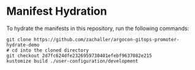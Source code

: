 # Manifest Hydration

To hydrate the manifests in this repository, run the following commands:

```shell
git clone https://github.com/zachaller/argocon-gitops-promoter-hydrate-demo
# cd into the cloned directory
git checkout 2d7fc624dfe2326959730401efebf9637082e215
kustomize build ./user-configuration/development
```
